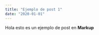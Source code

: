 ```yaml
---
title: "Ejemplo de post 1"
date: "2020-01-01"
---
```


Hola esto es un ejemplo de post en **Markup**
